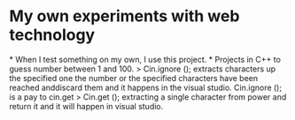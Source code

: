 <h1> My own experiments with web technology</h1>
* When I test something on my own, I use this project.
* Projects in C++ to guess number between 1 and 100.
> Cin.ignore (); extracts characters up the specified one the number or the specified characters have been reached anddiscard them and it    happens in the visual studio.
  Cin.ignore (); is a pay to cin.get
> Cin.get (); extracting a single character from  power and return it and it will happen in visual studio.
 

